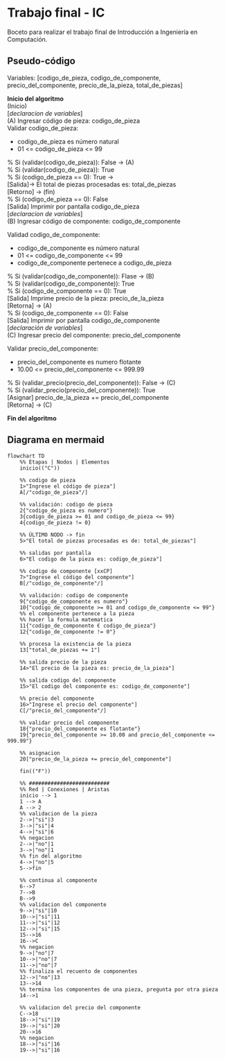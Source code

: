 # Trabajo final - IC

Boceto para realizar el trabajo final de Introducción a Ingeniería en Computación.

## Pseudo-código

Variables: [codigo_de_pieza, codigo_de_componente, precio_del_componente, precio_de_la_pieza, total_de_piezas]

**Inicio del algoritmo**  
(Inicio)  
[_declaracion de variables_]  
(A) Ingresar código de pieza: codigo_de_pieza  
Validar codigo_de_pieza:  
- codigo_de_pieza es número natural
- 01 <= codigo_de_pieza <= 99   

% Si (validar(codigo_de_pieza)): False -> (A)  
% Si (validar(codigo_de_pieza)): True  
% Si (codigo_de_pieza == 0): True ->  
[Salida]-> El total de piezas procesadas es: total_de_piezas  
[Retorno] -> (fin)  
% Si (codigo_de_pieza == 0): False  
[Salida] Imprimir por pantalla codigo_de_pieza  
[_declaracion de variables_]  
(B) Ingresar código de componente: codigo_de_componente  

Validad codigo_de_componente:  
- codigo_de_componente es número natural  
- 01 <= codigo_de_componente <= 99  
- codigo_de_componente pertenece a codigo_de_pieza

% Si (validar(codigo_de_componente)): Flase -> (B)  
% Si (validar(codigo_de_componente)): True  
% Si (codigo_de_componente == 0): True  
[Salida] Imprime precio de la pieza: precio_de_la_pieza  
[Retorna] -> (A)  
% Si (codigo_de_componente == 0): False  
[Salida] Imprimir por pantalla codigo_de_componente  
[_declaración de variables_]  
(C) Ingresar precio del componente: precio_del_componente

Validar precio_del_componente:  
- precio_del_componente es numero flotante  
- 10.00 <= precio_del_componente <= 999.99  

% Si (validar_precio(precio_del_componente)): False -> (C)  
% Si (validar_precio(precio_del_componente)): True  
[Asignar] precio_de_la_pieza += precio_del_componente  
[Retorna] -> (C)


**Fin del algoritmo**

## Diagrama en mermaid
```mermaid
flowchart TD
    %% Etapas | Nodos | Elementos
    inicio(("C"))
    
    %% codigo de pieza
    1>"Ingrese el código de pieza"]    
    A[/"codigo_de_pieza"/]

    %% validación: codigo de pieza
    2{"codigo_de_pieza es numero"}
    3{codigo_de_pieza >= 01 and codigo_de_pieza <= 99}
    4{codigo_de_pieza != 0}
    
    %% ÚLTIMO NODO -> fin
    5>"El total de piezas procesadas es de: total_de_piezas"]
    
    %% salidas por pantalla
    6>"El codigo de la pieza es: codigo_de_pieza"]

    %% codigo de componente [xxCP]
    7>"Ingrese el código del componente"]
    B[/"codigo_de_componente"/]

    %% validación: codigo de componente
    9{"codigo_de_componente es numero"}
    10{"codigo_de_componente >= 01 and codigo_de_componente <= 99"}
    %% el componente pertenece a la pieza
    %% hacer la formula matematica
    11{"codigo_de_componente € codigo_de_pieza"}
    12{"codigo_de_componente != 0"}

    %% procesa la existencia de la pieza
    13["total_de_piezas += 1"]

    %% salida precio de la pieza
    14>"El precio de la pieza es: precio_de_la_pieza"]

    %% salida codigo del componente
    15>"El codigo del componente es: codigo_de_componente"]

    %% precio del componente
    16>"Ingrese el precio del componente"]
    C[/"precio_del_componente"/]

    %% validar precio del componente
    18{"precio_del_componente es flotante"}
    19{"precio_del_componente >= 10.00 and precio_del_componente <= 999.99"}

    %% asignacion
    20["precio_de_la_pieza += precio_del_componente"]

    fin(("F"))

    %% ##########################
    %% Red | Conexiones | Aristas
    inicio --> 1
    1 --> A
    A --> 2
    %% validacion de la pieza
    2-->|"si"|3
    3-->|"si"|4
    4-->|"si"|6
    %% negacion
    2-->|"no"|1
    3-->|"no"|1
    %% fin del algoritmo
    4-->|"no"|5
    5-->fin

    %% continua al componente
    6-->7
    7-->B
    B-->9
    %% validacion del componente
    9-->|"si"|10
    10-->|"si"|11
    11-->|"si"|12
    12-->|"si"|15
    15-->16
    16-->C
    %% negacion
    9-->|"no"|7
    10-->|"no"|7
    11-->|"no"|7
    %% finaliza el recuento de componentes
    12-->|"no"|13
    13-->14
    %% termina los componentes de una pieza, pregunta por otra pieza
    14-->1

    %% validacion del precio del componente
    C-->18
    18-->|"si"|19
    19-->|"si"|20
    20-->16
    %% negacion
    18-->|"si"|16
    19-->|"si"|16
```


